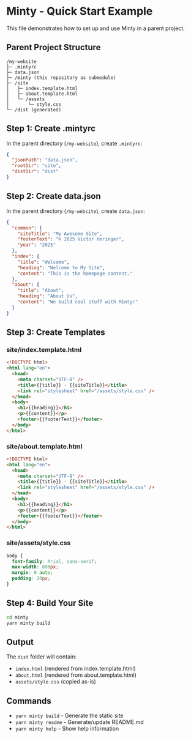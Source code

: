 # Minty - Quick Start Example

This file demonstrates how to set up and use Minty in a parent project.

## Parent Project Structure

```
/my-website
├─ .mintyrc
├─ data.json
├─ /minty (this repository as submodule)
├─ /site
│   ├─ index.template.html
│   ├─ about.template.html
│   └─ /assets
│       └─ style.css
└─ /dist (generated)
```

## Step 1: Create .mintyrc

In the parent directory (`/my-website`), create `.mintyrc`:

```json
{
  "jsonPath": "data.json",
  "rootDir": "site",
  "distDir": "dist"
}
```

## Step 2: Create data.json

In the parent directory (`/my-website`), create `data.json`:

```json
{
  "common": {
    "siteTitle": "My Awesome Site",
    "footerText": "© 2025 Victor Heringer",
    "year": "2025"
  },
  "index": {
    "title": "Welcome",
    "heading": "Welcome to My Site",
    "content": "This is the homepage content."
  },
  "about": {
    "title": "About",
    "heading": "About Us",
    "content": "We build cool stuff with Minty!"
  }
}
```

## Step 3: Create Templates

### site/index.template.html

```html
<!DOCTYPE html>
<html lang="en">
  <head>
    <meta charset="UTF-8" />
    <title>{{title}} - {{siteTitle}}</title>
    <link rel="stylesheet" href="/assets/style.css" />
  </head>
  <body>
    <h1>{{heading}}</h1>
    <p>{{content}}</p>
    <footer>{{footerText}}</footer>
  </body>
</html>
```

### site/about.template.html

```html
<!DOCTYPE html>
<html lang="en">
  <head>
    <meta charset="UTF-8" />
    <title>{{title}} - {{siteTitle}}</title>
    <link rel="stylesheet" href="/assets/style.css" />
  </head>
  <body>
    <h1>{{heading}}</h1>
    <p>{{content}}</p>
    <footer>{{footerText}}</footer>
  </body>
</html>
```

### site/assets/style.css

```css
body {
  font-family: Arial, sans-serif;
  max-width: 800px;
  margin: 0 auto;
  padding: 20px;
}
```

## Step 4: Build Your Site

```bash
cd minty
yarn minty build
```

## Output

The `dist` folder will contain:

- `index.html` (rendered from index.template.html)
- `about.html` (rendered from about.template.html)
- `assets/style.css` (copied as-is)

## Commands

- `yarn minty build` - Generate the static site
- `yarn minty readme` - Generate/update README.md
- `yarn minty help` - Show help information
